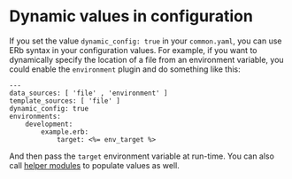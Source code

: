 # Dynamic values in configuration

If you set the value `dynamic_config: true` in your `common.yaml`, you can use ERb syntax in your configuration values. For example, if you want to dynamically specify the location of a file from an environment variable, you could enable the `environment` plugin and do something like this:

```erb
---
data_sources: [ 'file' , 'environment' ]
template_sources: [ 'file' ]
dynamic_config: true
environments:
	development:
		example.erb:
  			target: <%= env_target %>
```  			

And then pass the `target` environment variable at run-time. You can also call [helper modules](../developers.md#helper-modules) to populate values as well.